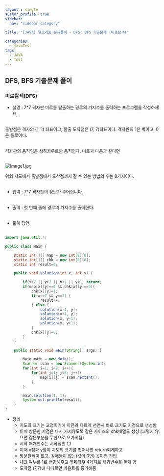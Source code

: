 ```yaml
---
layout : single
author_profile: true
sidebar: 
  nav: "sidebar-category"
  
title: "[JAVA] 알고리즘 문제풀이 - DFS, BFS 기출문제 (미로탐색)"

categories:
  - javaTest
tags:
  - JAVA
  - Test
---
```

	
## DFS, BFS 기출문제 풀이

### 미로탐색(DFS)

- 설명 : 7*7 격자판 미로를 탈출하는 경로의 가지수를 출력하는 프로그램을 작성하세요.<br><br>

출발점은 격자의 (1, 1) 좌표이고, 탈출 도착점은 (7, 7)좌표이다. 격자판의 1은 벽이고, 0은 통로이다.<br><br>

격자판의 움직임은 상하좌우로만 움직인다. 미로가 다음과 같다면  <br><br>

![Image1.jpg](https://cote.inflearn.com/public/upload/72540f8a90.jpg)  

위의 지도에서 출발점에서 도착점까지 갈 수 있는 방법의 수는 8가지이다.  <br><br>

- 입력 : 7*7 격자판의 정보가 주어집니다.  <br><br>

- 출력 : 첫 번째 줄에 경로의 가지수를 출력한다.<br><br>

- 풀이 답안<br><br>

``` java
import java.util.*;

public class Main {

    static int[][] map = new int[8][8];
    static int[][] chk = new int[8][8];
    static int result=0;

    public void solution(int x, int y) {

        if(x>7 || y>7 || x<1 || y<1) return;
        if(map[x][y]==0 && chk[x][y]==0){
            chk[x][y]=1;
            if(x==7 && y==7) {
                result++;
            } else {
                solution(x-1, y);
                solution(x+1, y);
                solution(x, y-1);
                solution(x, y+1);
            }
            chk[x][y]=0;
        }
    }

    public static void main(String[] args) {

        Main main = new Main();
        Scanner scan = new Scanner(System.in);
        for(int i=1; i<8; i++){
            for(int j=1; j<8; j++){
                map[i][j] = scan.nextInt();
            }
        }

        main.solution(1, 1);
        System.out.println(result);
    }
}
```

- 정리<br> 
	- 지도의 크기는 고정이기에 이전과 다르게 선언시 바로 크기도 지정으로 생성함<br>
	- 이미 방문한 지점은 다시 가지않도록 같은 사이즈의 chk배열도 생성 (그렇지 않으면 같은부분을 무한으로 오가게됨)<br>
	- 시작 매개변수는 시작점인 1,1<br>
	- 이때 x점과 y점이 지도의 크기를 벗어나면 return되게하고<br>
	- 방문한적이 없고, 장애물이 없는(값이 0인) 곳이면 진입<br>
	- 체크 여부를 1로 변경해주고 앞뒤좌우 4가지로 재귀변수를 돌게 함<br>
	- 도착점 (7,7)에 다다르면 카운트를 증가해줌<br><br>
